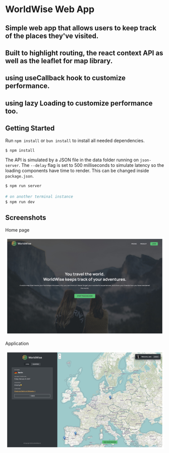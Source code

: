 # WorldWise Web App

## Simple web app that allows users to keep track of the places they've visited.
## Built to highlight routing, the react context API as well as the leaflet for map library.
## using useCallback hook to customize performance.
## using lazy Loading to customize performance too.


## Getting Started

Run `npm install` or `bun install` to install all needed dependencies.

```bash
$ npm install
```

The API is simulated by a JSON file in the data folder running on `json-server`. The `--delay` flag is set to 500 milliseconds to simulate latency so the loading components have time to render. This can be changed inside `package.json`.

```bash
$ npm run server

# on another terminal instance
$ npm run dev
```

## Screenshots

Home page

![](screenshot_1.jpeg)

Application

![](screenshot_2.jpeg)
